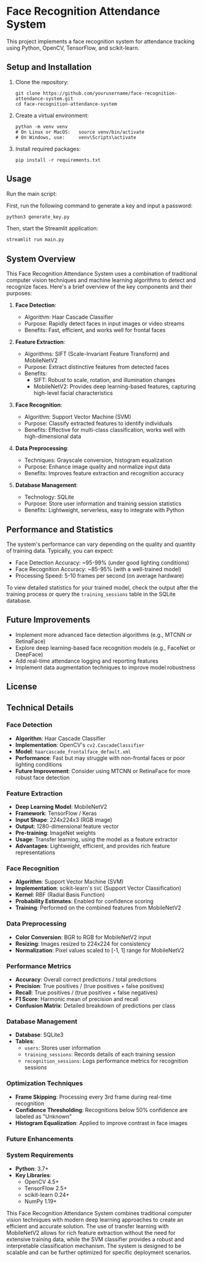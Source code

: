 # Face Recognition Attendance System

This project implements a face recognition system for attendance tracking using Python, OpenCV, TensorFlow, and scikit-learn.

## Setup and Installation

1. Clone the repository:
   ```
   git clone https://github.com/yourusername/face-recognition-attendance-system.git
   cd face-recognition-attendance-system
   ```

2. Create a virtual environment:
   ```
   python -m venv venv
   # On Linux or MacOS:   source venv/bin/activate  
   # On Windows, use:     venv\Scripts\activate
   ```

3. Install required packages:
   ```
   pip install -r requirements.txt
   ```

## Usage

Run the main script: 

First, run the following command to generate a key and input a password:

```bash
python3 generate_key.py
```

Then, start the Streamlit application:

```bash
streamlit run main.py
```


## System Overview

This Face Recognition Attendance System uses a combination of traditional computer vision techniques and machine learning algorithms to detect and recognize faces. Here's a brief overview of the key components and their purposes:

1. **Face Detection**: 
   - Algorithm: Haar Cascade Classifier
   - Purpose: Rapidly detect faces in input images or video streams
   - Benefits: Fast, efficient, and works well for frontal faces

2. **Feature Extraction**:
   - Algorithms: SIFT (Scale-Invariant Feature Transform) and MobileNetV2
   - Purpose: Extract distinctive features from detected faces
   - Benefits: 
     - SIFT: Robust to scale, rotation, and illumination changes
     - MobileNetV2: Provides deep learning-based features, capturing high-level facial characteristics

3. **Face Recognition**:
   - Algorithm: Support Vector Machine (SVM)
   - Purpose: Classify extracted features to identify individuals
   - Benefits: Effective for multi-class classification, works well with high-dimensional data

4. **Data Preprocessing**:
   - Techniques: Grayscale conversion, histogram equalization
   - Purpose: Enhance image quality and normalize input data
   - Benefits: Improves feature extraction and recognition accuracy

5. **Database Management**:
   - Technology: SQLite
   - Purpose: Store user information and training session statistics
   - Benefits: Lightweight, serverless, easy to integrate with Python

## Performance and Statistics

The system's performance can vary depending on the quality and quantity of training data. Typically, you can expect:

- Face Detection Accuracy: ~95-99% (under good lighting conditions)
- Face Recognition Accuracy: ~85-95% (with a well-trained model)
- Processing Speed: 5-10 frames per second (on average hardware)

To view detailed statistics for your trained model, check the output after the training process or query the `training_sessions` table in the SQLite database.

## Future Improvements

- Implement more advanced face detection algorithms (e.g., MTCNN or RetinaFace)
- Explore deep learning-based face recognition models (e.g., FaceNet or DeepFace)
- Add real-time attendance logging and reporting features
- Implement data augmentation techniques to improve model robustness


## License

## Technical Details

### Face Detection
- **Algorithm**: Haar Cascade Classifier
- **Implementation**: OpenCV's `cv2.CascadeClassifier`
- **Model**: `haarcascade_frontalface_default.xml`
- **Performance**: Fast but may struggle with non-frontal faces or poor lighting conditions
- **Future Improvement**: Consider using MTCNN or RetinaFace for more robust face detection

### Feature Extraction
- **Deep Learning Model**: MobileNetV2
- **Framework**: TensorFlow / Keras
- **Input Shape**: 224x224x3 (RGB image)
- **Output**: 1280-dimensional feature vector
- **Pre-training**: ImageNet weights
- **Usage**: Transfer learning, using the model as a feature extractor
- **Advantages**: Lightweight, efficient, and provides rich feature representations

### Face Recognition
- **Algorithm**: Support Vector Machine (SVM)
- **Implementation**: scikit-learn's `SVC` (Support Vector Classification)
- **Kernel**: RBF (Radial Basis Function)
- **Probability Estimates**: Enabled for confidence scoring
- **Training**: Performed on the combined features from MobileNetV2

### Data Preprocessing
- **Color Conversion**: BGR to RGB for MobileNetV2 input
- **Resizing**: Images resized to 224x224 for consistency
- **Normalization**: Pixel values scaled to [-1, 1] range for MobileNetV2

### Performance Metrics
- **Accuracy**: Overall correct predictions / total predictions
- **Precision**: True positives / (true positives + false positives)
- **Recall**: True positives / (true positives + false negatives)
- **F1 Score**: Harmonic mean of precision and recall
- **Confusion Matrix**: Detailed breakdown of predictions per class

### Database Management
- **Database**: SQLite3
- **Tables**: 
  - `users`: Stores user information
  - `training_sessions`: Records details of each training session
  - `recognition_sessions`: Logs performance metrics for recognition sessions

### Optimization Techniques
- **Frame Skipping**: Processing every 3rd frame during real-time recognition
- **Confidence Thresholding**: Recognitions below 50% confidence are labeled as "Unknown"
- **Histogram Equalization**: Applied to improve contrast in face images

<!-- more to go here -->

### Future Enhancements


### System Requirements
- **Python**: 3.7+
- **Key Libraries**: 
  - OpenCV 4.5+
  - TensorFlow 2.5+
  - scikit-learn 0.24+
  - NumPy 1.19+

This Face Recognition Attendance System combines traditional computer vision techniques with modern deep learning approaches to create an efficient and accurate solution. The use of transfer learning with MobileNetV2 allows for rich feature extraction without the need for extensive training data, while the SVM classifier provides a robust and interpretable classification mechanism. The system is designed to be scalable and can be further optimized for specific deployment scenarios.
